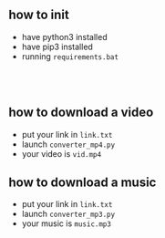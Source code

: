 ## how to init

* have python3 installed
* have pip3 installed
* running `requirements.bat`

<br><br>

## how to download a video

* put your link in `link.txt`
* launch `converter_mp4.py`
* your video is `vid.mp4`

## how to download a music

* put your link in `link.txt`
* launch `converter_mp3.py`
* your music is `music.mp3`